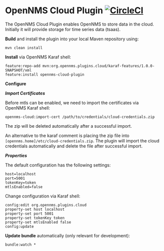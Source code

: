 # OpenNMS Cloud Plugin [![CircleCI](https://circleci.com/gh/OpenNMS/opennms-cloud-plugin.svg?style=svg)](https://circleci.com/gh/OpenNMS/opennms-cloud-plugin)

The OpenNMS Cloud Plugin enables OpenNMS to store data in the cloud.
Initially it will provide storage for time series data (tsaas).

**Build** and install the plugin into your local Maven repository using:
```
mvn clean install
```

**Install** via OpenNMS Karaf shell:
```
feature:repo-add mvn:org.opennms.plugins.cloud/karaf-features/1.0.0-SNAPSHOT/xml
feature:install opennms-cloud-plugin
```
**Configure**

***Import Certificates***

Before mtls can be enabled, we need to import the certificates via OpenNMS Karaf shell:
```
opennms-cloud:import-cert /path/to/credentials/cloud-credentials.zip
```
The zip will be deleted automatically after a successful import.

An alternative to the karaf comment is placing the zip file into `[opennms.home]/etc/cloud-credentials.zip`.
The plugin will import the cloud credentials automatically and delete the file after successful import.

***Properties***

The default configuration has the following settings:
```
host=localhost
port=5001
tokenKey=token
mtlsEnabled=false
```

Change configuration via Karaf shell:
```
config:edit org.opennms.plugins.cloud
property-set host localhost
property-set port 5001
property-set tokenKey token
property-set mtlsEnabled false
config:update
```

**Update bundle** automatically (only relevant for development):
```
bundle:watch *
```